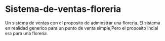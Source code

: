 # Sistema-de-ventas-floreria

Un sistema de ventas con el proposito de adminstrar una floreria.
El sistema en realidad generico para un punto de venta simple,Pero el proposito incial
era para una floreria.
